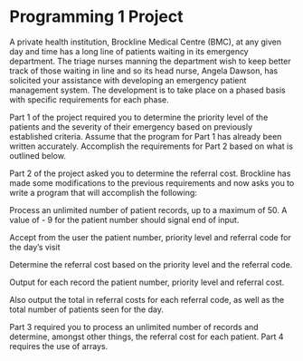 # Programming 1 Project
A private health institution, Brockline Medical Centre (BMC), at any given day and time has a long line of patients waiting in its emergency department. The triage nurses manning the department wish to keep better track of those waiting in line and so its head nurse, Angela Dawson, has solicited your assistance with developing an emergency patient management system. The development is to take place on a phased basis with specific requirements for each phase.

Part 1 of the project required you to determine the priority level of the patients and the severity of their
emergency based on previously established criteria. Assume that the program for Part 1 has already
been written accurately. Accomplish the requirements for Part 2 based on what is outlined below.

Part 2 of the project asked you to determine the referral cost. Brockline has made some
modifications to the previous requirements and now asks you to write a program that will accomplish
the following:

Process an unlimited number of patient records, up to a maximum of 50. A value of - 9 for the
patient number should signal end of input.

Accept from the user the patient number, priority level and referral code for the day’s visit

Determine the referral cost based on the priority level and the referral code.

Output for each record the patient number, priority level and referral cost.

Also output the total in referral costs for each referral code, as well as the total number of
patients seen for the day.

Part 3 required you to
process an unlimited number of records and determine, amongst other things, the referral cost for each
patient. Part 4 requires the use of arrays.
